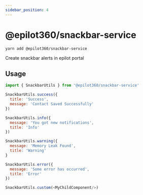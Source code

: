 ```yaml
---
sidebar_position: 4
---
```


# @epilot360/snackbar-service

```
yarn add @epilot360/snackbar-service
```

Create snackbar alerts in epilot portal

## Usage

```js
import { SnackbarUtils } from '@epilot360/snackbar-service'

SnackbarUtils.success({
  title: 'Success',  
  message: 'Contact Saved Successfully'
})

SnackbarUtils.info({
  message: 'You got new notifications',
  title: 'Info'
})

SnackbarUtils.warning({
  message: 'Memory Leak Found',
  title: 'Warning'
}

SnackbarUtils.error({
  message: 'Some error has occurred',
  title: 'Error'
})

SnackbarUtils.custom(<MyChildComponent/>)
```

